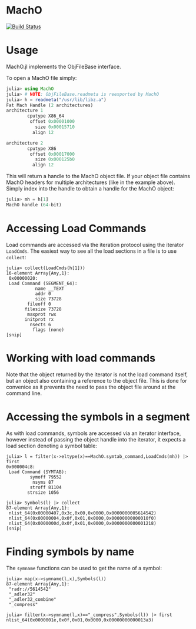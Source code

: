 # MachO

[![Build Status](https://travis-ci.org/loladiro/MachO.jl.png)](https://travis-ci.org/loladiro/MachO.jl)


# Usage

MachO.jl implements the ObjFileBase interface.

To open a MachO file simply:
```julia
julia> using MachO
julia> # NOTE: ObjFileBase.readmeta is reexported by MachO
julia> h = readmeta("/usr/lib/libz.a")
Fat Mach Handle (2 architectures)
architecture 1
        cputype X86_64
         offset 0x00001000
           size 0x00015710
          align 12

architecture 2
        cputype X86
         offset 0x00017000
           size 0x000125b0
          align 12
```

This will return a handle to the MachO object file. If your object file contains MachO headers for multiple
architectures (like in the example above). Simply index into the handle
to obtain a handle for the MachO object:

```julia
julia> mh = h[1]
MachO handle (64-bit)
```

# Accessing Load Commands
Load commands are accessed via the iteration protocol using the iterator
`LoadCmds`. The easiest way to see all the load sections in a file is to use
`collect`:
```
julia> collect(LoadCmds(h[1]))
16-element Array{Any,1}:
 0x00000020:
 Load Command (SEGMENT_64):
           name __TEXT
           addr 0
           size 73728
        fileoff 0
       filesize 73728
        maxprot rwx
       initprot rx
         nsects 6
          flags (none)
[snip]
```

# Working with load commands

Note that the object returned by the iterator is not the load command itself, but an object also containing a reference to the object file.
This is done for convenice as it prevents the need to pass the object file around at the command line.

# Accessing the symbols in a segment

As with load commands, symbols are accessed via an iterator interface,
however instead of passing the object handle into the iterator, it expects
a load section denoting a symbol table:

```
julia> l = filter(x->eltype(x)==MachO.symtab_command,LoadCmds(mh)) |> first
0x000004c8:
 Load Command (SYMTAB):
         symoff 79552
          nsyms 87
         stroff 81104
        strsize 1056

julia> Symbols(l) |> collect
87-element Array{Any,1}:
 nlist_64(0x00000407,0x3c,0x00,0x0000,0x0000000005614542)
 nlist_64(0x00000004,0x0f,0x01,0x0000,0x00000000000010f0)
 nlist_64(0x0000000d,0x0f,0x01,0x0000,0x0000000000001218)
[snip]
```

# Finding symbols by name
The `symname` functions can be used to get the name of a symbol:

```
julia> map(x->symname(l,x),Symbols(l))
87-element Array{Any,1}:
 "radr://5614542"
 "_adler32"
 "_adler32_combine"
 "_compress"

julia> filter(x->symname(l,x)=="_compress",Symbols(l)) |> first
nlist_64(0x0000001e,0x0f,0x01,0x0000,0x00000000000013a3)
```
